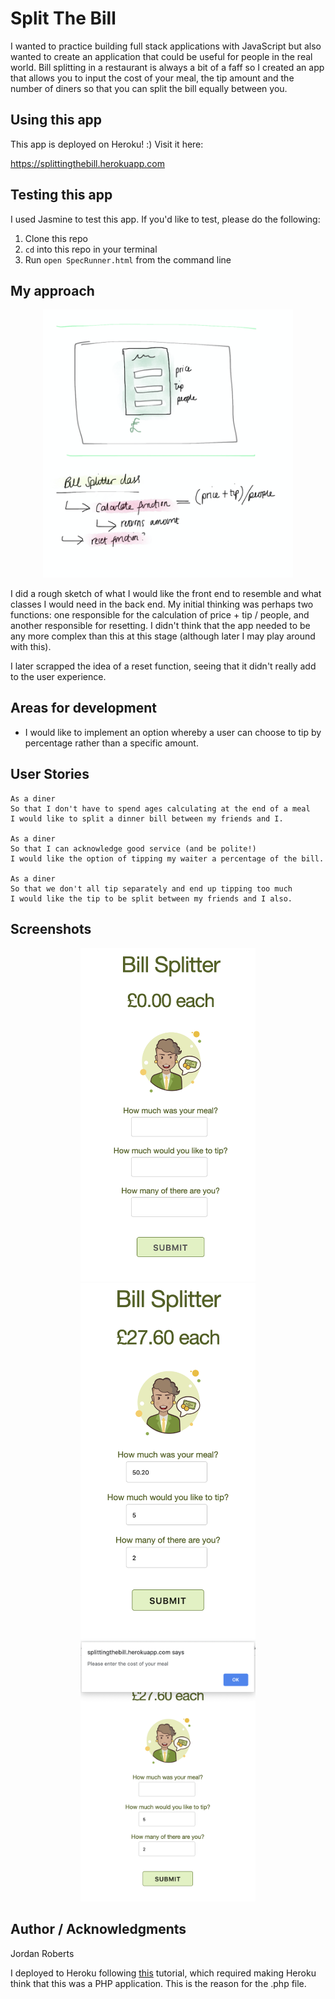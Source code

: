 # Split The Bill

I wanted to practice building full stack applications with JavaScript but also wanted to create an application that could be useful for people in the real world. Bill splitting in a restaurant is always a bit of a faff so I created an app that allows you to input the cost of your meal, the tip amount and the number of diners so that you can split the bill equally between you.

## Using this app

This app is deployed on Heroku! :)
Visit it here:

https://splittingthebill.herokuapp.com

## Testing this app

I used Jasmine to test this app. If you'd like to test, please do the following:

1. Clone this repo
2. `cd` into this repo in your terminal
3. Run `open SpecRunner.html` from the command line

## My approach

<div align="center">
    <img src="./assets/Plan.png" width="400px"</img>
</div>

I did a rough sketch of what I would like the front end to resemble and what classes I would need in the back end. My initial thinking was perhaps two functions: one responsible for the calculation of price + tip / people, and another responsible for resetting. I didn't think that the app needed to be any more complex than this at this stage (although later I may play around with this).

I later scrapped the idea of a reset function, seeing that it didn't really add to the user experience.

## Areas for development

* I would like to implement an option whereby a user can choose to tip by percentage rather than a specific amount.

## User Stories

```
As a diner
So that I don't have to spend ages calculating at the end of a meal
I would like to split a dinner bill between my friends and I.

As a diner
So that I can acknowledge good service (and be polite!)
I would like the option of tipping my waiter a percentage of the bill.

As a diner
So that we don't all tip separately and end up tipping too much
I would like the tip to be split between my friends and I also.
```
## Screenshots

<div align="center">
    <img src="./assets/Screenshot1.png" width="280px"</img>
</div>

<div align="center">
    <img src="./assets/Screenshot2.png" width="280px"</img>
</div>

<div align="center">
    <img src="./assets/Screenshot3.png" width="280px"</img>
</div>


## Author / Acknowledgments
Jordan Roberts

I deployed to Heroku following <a href="https://medium.com/@winnieliang/how-to-run-a-simple-html-css-javascript-application-on-heroku-4e664c541b0b">this</a> tutorial, which required making Heroku think that this was a PHP application. This is the reason for the .php file.
